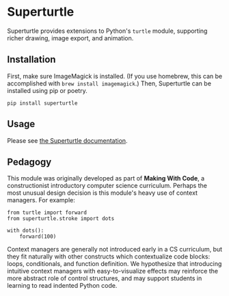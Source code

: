 # Superturtle

Superturtle provides extensions to Python's `turtle` module, supporting richer drawing, 
image export, and animation.

## Installation

First, make sure ImageMagick is installed. (If you use homebrew, this can be accomplished 
with `brew install imagemagick`.) Then, Superturtle can be installed using pip or poetry.

    pip install superturtle

## Usage

Please see [the Superturtle documentation](https://superturtle.readthedocs.io/en/latest/).

## Pedagogy

This module was originally developed as part of **Making With Code**, a constructionist
introductory computer science curriculum. Perhaps the most unusual design decision is this 
module's heavy use of context managers. For example:

    from turtle import forward
    from superturtle.stroke import dots

    with dots():
        forward(100)

Context managers are generally not introduced 
early in a CS curriculum, but they fit naturally with other constructs which contextualize
code blocks: loops, conditionals, and function definition. We hypothesize that introducing
intuitive context managers with easy-to-visualize effects may reinforce the more abstract
role of control structures, and may support students in learning to read indented Python code.
